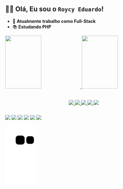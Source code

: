 ## **💁‍♂️ Olá, Eu sou o `Roycy Eduardo`!**

- 🔭 **Atualmente trabalho como Full-Stack**
- 📚 **Estudando PHP**

<div>
  <a href="https://github.com/roycyeduardo">
  <img width="48%" height="170px" src="https://github-readme-stats.vercel.app/api?username=roycyeduardo&show_icons=false&theme=dark&include_all_commits=true&count_private=true"/>
  <img width="48%" height="170px" src="https://github-readme-stats.vercel.app/api/top-langs/?username=roycyeduardo&layout=compact&langs_count=7&theme=dark"/>
</div>

<br>
<br>

<div align="center">
  <img src="https://img.shields.io/badge/JavaScript-F7DF1E?style=for-the-badge&logo=javascript&logoColor=black">
  <img src="https://img.shields.io/badge/HTML5-E34F26?style=for-the-badge&logo=html5&logoColor=white">
  <img src="https://img.shields.io/badge/CSS3-1572B6?style=for-the-badge&logo=css3&logoColor=white">
  <img src="https://img.shields.io/badge/Node.js-43853D?style=for-the-badge&logo=node.js&logoColor=white">
  <img src="https://img.shields.io/badge/Python-14354C?style=for-the-badge&logo=python&logoColor=white">
</div>

##

<div>
  <a href="https://www.youtube.com/channel/UCCsAce_V0D2lqjKgALVU9KQ" target="_blank"><img src="https://img.shields.io/badge/YouTube-FF0000?style=for-the-badge&logo=youtube&logoColor=white" target="_blank"></a>
  <a href="https://instagram.com/roycyofc" target="_blank"><img src="https://img.shields.io/badge/-Instagram-%23E4405F?style=for-the-badge&logo=instagram&logoColor=white" target="_blank"></a>
  <a href="https://www.twitch.tv/roycye" target="_blank"><img src="https://img.shields.io/badge/Twitch-9146FF?style=for-the-badge&logo=twitch&logoColor=white" target="_blank"></a>
  <a href="https://discord.com/invite/qnJURz9uB5" target="_blank"><img src="https://img.shields.io/badge/Discord-7289DA?style=for-the-badge&logo=discord&logoColor=white" target="_blank"></a> 
  <a href = "mailto:roycydev@gmail.com"><img src="https://img.shields.io/badge/-Gmail-%23333?style=for-the-badge&logo=gmail&logoColor=white" target="_blank"></a>
  <a href="https://www.linkedin.com/in/roycy-eduardo-372663253" target="_blank"><img src="https://img.shields.io/badge/-LinkedIn-%230077B5?style=for-the-badge&logo=linkedin&logoColor=white" target="_blank"></a> 
    
  ![Snake animation](https://github.com/roycyeduardo/roycyeduardo/blob/output/github-contribution-grid-snake.svg)
</div>

